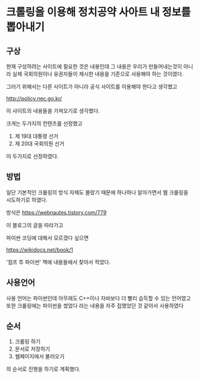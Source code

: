 # 크롤링을 이용해 정치공약 사아트 내 정보를 뽑아내기

## 구상

현재 구성하려는 사이트에 필요한 것은 내용인데 그 내용은 우리가 만들어내는것이 아니라 실제 국회의원이나 유권자들이 제시한 내용을 기준으로 사용해야 하는 것이였다.

그러기 위해서는 다른 사이트가 아니라 공식 사이트를 이용해야 한다고 생각했고

http://policy.nec.go.kr/

이 사이트의 내용들을 가져오기로 생각했다.

크게는 두가지의 컨텐츠를 선정했고

1. 제 19대 대통령 선거
2. 제 20대 국회의원 선거

이 두가지로 선정하였다.

## 방법

일단 기본적인 크롤링의 방식 자체도 몰랐기 때문에 하나하나 알아가면서 웹 크롤링을 시도하기로 하였다.

방식은 
https://webnautes.tistory.com/779

이 블로그의 글을 따라가고

파이썬 코딩에 대해서 모르겠다 싶으면 

https://wikidocs.net/book/1

'점프 투 파이썬' 책에 내용들에서 찾아서 적었다.

## 사용언어

사용 언어는 파이썬인데 아무래도 C++이나 자바보다 더 빨리 습득할 수 있는 언어였고
또한 크롤링에는 파이썬을 썼었다 라는 내용을 자주 접했었던 것 같아서 사용하였다

## 순서

1. 크롤링 하기
2. 문서로 저장하기
3. 웹페이지에서 불러오기

의 순서로 진행을 하기로 계획했다.
